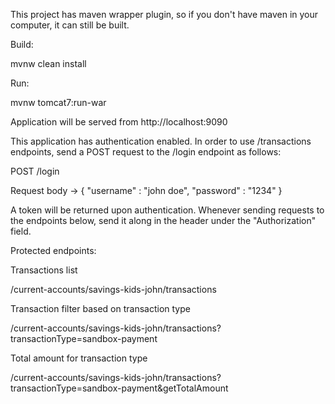This project has maven wrapper plugin, so if you don't have maven in your computer, it can still be built.

Build: 

mvnw clean install

Run: 

mvnw tomcat7:run-war

Application will be served from http://localhost:9090

This application has authentication enabled. In order to use /transactions endpoints, send a POST request to the /login 
endpoint as follows:

POST /login

Request body -> {
                	"username" : "john doe",
                	"password" : "1234"
                }
                
A token will be returned upon authentication. Whenever sending requests to the endpoints below, send it along in the header
under the "Authorization" field.

Protected endpoints:

Transactions list

/current-accounts/savings-kids-john/transactions

Transaction filter based on transaction type

/current-accounts/savings-kids-john/transactions?transactionType=sandbox-payment

Total amount for transaction type

/current-accounts/savings-kids-john/transactions?transactionType=sandbox-payment&getTotalAmount

